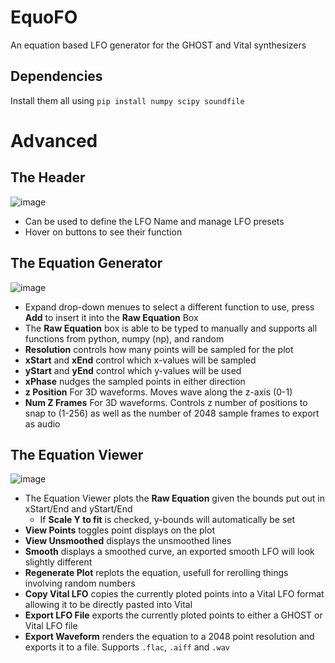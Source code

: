 # EquoFO

An equation based LFO generator for the GHOST and Vital synthesizers

## Dependencies

Install them all using `pip install numpy scipy soundfile`

# Advanced

## The Header

![image](https://user-images.githubusercontent.com/71950453/220758147-e1c1dbee-1a4a-48ec-ae82-1fb1480b161e.png)

-   Can be used to define the LFO Name and manage LFO presets
-   Hover on buttons to see their function

## The Equation Generator

![image](https://user-images.githubusercontent.com/71950453/220758868-79a7b69b-3dcc-4a39-83dc-6fde47a47846.png)

-   Expand drop-down menues to select a different function to use, press **Add** to insert it into the **Raw Equation** Box
-   The **Raw Equation** box is able to be typed to manually and supports all functions from python, numpy (np), and random
-   **Resolution** controls how many points will be sampled for the plot
-   **xStart** and **xEnd** control which x-values will be sampled
-   **yStart** and **yEnd** control which y-values will be used
-   **xPhase** nudges the sampled points in either direction
-   **z Position** For 3D waveforms. Moves wave along the z-axis (0-1)
-   **Num Z Frames** For 3D waveforms. Controls z number of positions to snap to (1-256) as well as the number of 2048 sample frames to export as audio

## The Equation Viewer

![image](https://user-images.githubusercontent.com/71950453/220760142-b99a4a1d-f0a7-460d-86a9-d4ba30485eb8.png)

-   The Equation Viewer plots the **Raw Equation** given the bounds put out in xStart/End and yStart/End
    -   If **Scale Y to fit** is checked, y-bounds will automatically be set
-   **View Points** toggles point displays on the plot
-   **View Unsmoothed** displays the unsmoothed lines
-   **Smooth** displays a smoothed curve, an exported smooth LFO will look slightly different
-   **Regenerate Plot** replots the equation, usefull for rerolling things involving random numbers
-   **Copy Vital LFO** copies the currently ploted points into a Vital LFO format allowing it to be directly pasted into Vital
-   **Export LFO File** exports the currently ploted points to either a GHOST or Vital LFO file
-   **Export Waveform** renders the equation to a 2048 point resolution and exports it to a file. Supports `.flac`, `.aiff` and `.wav`
